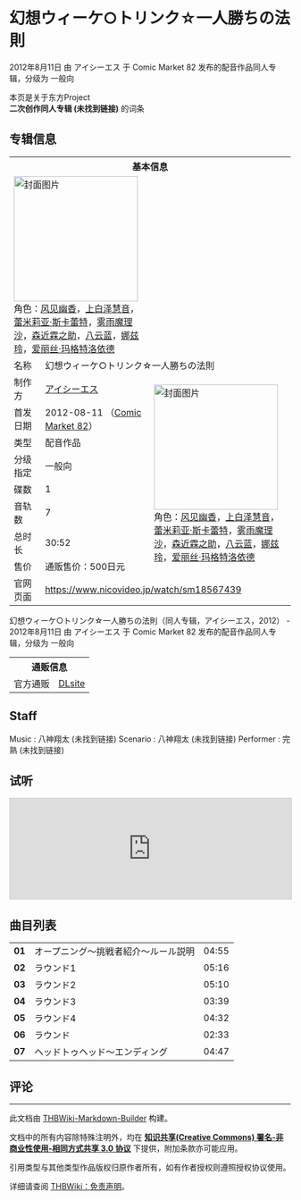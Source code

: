 # 幻想ウィーケ○トリンク☆一人勝ちの法則

<!-- source html: G:\repos\THBWiki-Markdown-Builder\THBWikiMarkdown\Temp\main\9\9d\ns0%3A%E5%B9%BB%E6%83%B3%E3%82%A6%E3%82%A3%E3%83%BC%E3%82%B1%E2%97%8B%E3%83%88%E3%83%AA%E3%83%B3%E3%82%AF%E2%98%86%E4%B8%80%E4%BA%BA%E5%8B%9D%E3%81%A1%E3%81%AE%E6%B3%95%E5%89%87.html -->

2012年8月11日 由 アイシーエス 于 Comic Market 82 发布的配音作品同人专辑，分级为 一般向

本页是关于东方Project  
 **二次创作同人专辑 (未找到链接)** 的词条

## 专辑信息

<table><tbody><tr><th colspan="3">基本信息</th></tr><tr><td class="cover-artwork-mobile" colspan="2"><a href="./文件-幻想ウィーケ○トリンク☆一人勝ちの法則封面.jpg.md" class="image" title="封面图片"><img alt="封面图片" src="https://upload.thwiki.cc/thumb/1/10/%E5%B9%BB%E6%83%B3%E3%82%A6%E3%82%A3%E3%83%BC%E3%82%B1%E2%97%8B%E3%83%88%E3%83%AA%E3%83%B3%E3%82%AF%E2%98%86%E4%B8%80%E4%BA%BA%E5%8B%9D%E3%81%A1%E3%81%AE%E6%B3%95%E5%89%87%E5%B0%81%E9%9D%A2.jpg/222px-%E5%B9%BB%E6%83%B3%E3%82%A6%E3%82%A3%E3%83%BC%E3%82%B1%E2%97%8B%E3%83%88%E3%83%AA%E3%83%B3%E3%82%AF%E2%98%86%E4%B8%80%E4%BA%BA%E5%8B%9D%E3%81%A1%E3%81%AE%E6%B3%95%E5%89%87%E5%B0%81%E9%9D%A2.jpg" decoding="async" loading="lazy" width="222" height="224" srcset="https://upload.thwiki.cc/thumb/1/10/%E5%B9%BB%E6%83%B3%E3%82%A6%E3%82%A3%E3%83%BC%E3%82%B1%E2%97%8B%E3%83%88%E3%83%AA%E3%83%B3%E3%82%AF%E2%98%86%E4%B8%80%E4%BA%BA%E5%8B%9D%E3%81%A1%E3%81%AE%E6%B3%95%E5%89%87%E5%B0%81%E9%9D%A2.jpg/332px-%E5%B9%BB%E6%83%B3%E3%82%A6%E3%82%A3%E3%83%BC%E3%82%B1%E2%97%8B%E3%83%88%E3%83%AA%E3%83%B3%E3%82%AF%E2%98%86%E4%B8%80%E4%BA%BA%E5%8B%9D%E3%81%A1%E3%81%AE%E6%B3%95%E5%89%87%E5%B0%81%E9%9D%A2.jpg 1.5x, https://upload.thwiki.cc/1/10/%E5%B9%BB%E6%83%B3%E3%82%A6%E3%82%A3%E3%83%BC%E3%82%B1%E2%97%8B%E3%83%88%E3%83%AA%E3%83%B3%E3%82%AF%E2%98%86%E4%B8%80%E4%BA%BA%E5%8B%9D%E3%81%A1%E3%81%AE%E6%B3%95%E5%89%87%E5%B0%81%E9%9D%A2.jpg 2x" data-file-width="380" data-file-height="384"></a><div class="cover-char">角色：<a href="./风见幽香.md" title="风见幽香">风见幽香</a>，<a href="./上白泽慧音.md" title="上白泽慧音">上白泽慧音</a>，<a href="./蕾米莉亚·斯卡蕾特.md" title="蕾米莉亚·斯卡蕾特">蕾米莉亚·斯卡蕾特</a>，<a href="./雾雨魔理沙.md" title="雾雨魔理沙">雾雨魔理沙</a>，<a href="./森近霖之助.md" title="森近霖之助">森近霖之助</a>，<a href="./八云蓝.md" title="八云蓝">八云蓝</a>，<a href="./娜兹玲.md" title="娜兹玲">娜兹玲</a>，<a href="./爱丽丝·玛格特洛依德.md" title="爱丽丝·玛格特洛依德">爱丽丝·玛格特洛依德</a></div></td>
</tr><tr><td class="label">名称</td><td colspan="2"> 幻想ウィーケ○トリンク☆一人勝ちの法則 </td></tr><tr><td class="label">制作方</td><td><a href="./アイシーエス.md" title="アイシーエス">アイシーエス</a></td><td class="cover-artwork" rowspan="8" style="min-width:224px;"><a href="./文件-幻想ウィーケ○トリンク☆一人勝ちの法則封面.jpg.md" class="image" title="封面图片"><img alt="封面图片" src="https://upload.thwiki.cc/thumb/1/10/%E5%B9%BB%E6%83%B3%E3%82%A6%E3%82%A3%E3%83%BC%E3%82%B1%E2%97%8B%E3%83%88%E3%83%AA%E3%83%B3%E3%82%AF%E2%98%86%E4%B8%80%E4%BA%BA%E5%8B%9D%E3%81%A1%E3%81%AE%E6%B3%95%E5%89%87%E5%B0%81%E9%9D%A2.jpg/222px-%E5%B9%BB%E6%83%B3%E3%82%A6%E3%82%A3%E3%83%BC%E3%82%B1%E2%97%8B%E3%83%88%E3%83%AA%E3%83%B3%E3%82%AF%E2%98%86%E4%B8%80%E4%BA%BA%E5%8B%9D%E3%81%A1%E3%81%AE%E6%B3%95%E5%89%87%E5%B0%81%E9%9D%A2.jpg" decoding="async" loading="lazy" width="222" height="224" srcset="https://upload.thwiki.cc/thumb/1/10/%E5%B9%BB%E6%83%B3%E3%82%A6%E3%82%A3%E3%83%BC%E3%82%B1%E2%97%8B%E3%83%88%E3%83%AA%E3%83%B3%E3%82%AF%E2%98%86%E4%B8%80%E4%BA%BA%E5%8B%9D%E3%81%A1%E3%81%AE%E6%B3%95%E5%89%87%E5%B0%81%E9%9D%A2.jpg/332px-%E5%B9%BB%E6%83%B3%E3%82%A6%E3%82%A3%E3%83%BC%E3%82%B1%E2%97%8B%E3%83%88%E3%83%AA%E3%83%B3%E3%82%AF%E2%98%86%E4%B8%80%E4%BA%BA%E5%8B%9D%E3%81%A1%E3%81%AE%E6%B3%95%E5%89%87%E5%B0%81%E9%9D%A2.jpg 1.5x, https://upload.thwiki.cc/1/10/%E5%B9%BB%E6%83%B3%E3%82%A6%E3%82%A3%E3%83%BC%E3%82%B1%E2%97%8B%E3%83%88%E3%83%AA%E3%83%B3%E3%82%AF%E2%98%86%E4%B8%80%E4%BA%BA%E5%8B%9D%E3%81%A1%E3%81%AE%E6%B3%95%E5%89%87%E5%B0%81%E9%9D%A2.jpg 2x" data-file-width="380" data-file-height="384"></a><div class="cover-char">角色：<a href="./风见幽香.md" title="风见幽香">风见幽香</a>，<a href="./上白泽慧音.md" title="上白泽慧音">上白泽慧音</a>，<a href="./蕾米莉亚·斯卡蕾特.md" title="蕾米莉亚·斯卡蕾特">蕾米莉亚·斯卡蕾特</a>，<a href="./雾雨魔理沙.md" title="雾雨魔理沙">雾雨魔理沙</a>，<a href="./森近霖之助.md" title="森近霖之助">森近霖之助</a>，<a href="./八云蓝.md" title="八云蓝">八云蓝</a>，<a href="./娜兹玲.md" title="娜兹玲">娜兹玲</a>，<a href="./爱丽丝·玛格特洛依德.md" title="爱丽丝·玛格特洛依德">爱丽丝·玛格特洛依德</a></div></td>
</tr><tr><td class="label">首发日期</td><td>2012-08-11&#160;（<a href="/展会作品列表?e=Comic+Market%2382">Comic Market 82</a>）</td></tr><tr><td class="label">类型</td><td>配音作品</td></tr><tr><td class="label">分级指定</td><td>一般向</td></tr><tr><td class="label">碟数</td><td>1</td></tr><tr><td class="label">音轨数</td><td>7</td></tr><tr><td class="label">总时长</td><td>30:52</td></tr><tr><td class="label">售价</td><td>通贩售价：500日元</td></tr>
<tr><td class="label">官网页面</td><td colspan="2"><a rel="nofollow" class="external free" href="https://www.nicovideo.jp/watch/sm18567439">https://www.nicovideo.jp/watch/sm18567439</a></td></tr></tbody></table>

幻想ウィーケ○トリンク☆一人勝ちの法則（同人专辑，アイシーエス，2012） - 2012年8月11日 由 アイシーエス 于 Comic Market 82 发布的配音作品同人专辑，分级为 一般向

<table><tbody><tr><th colspan="3">通贩信息</th></tr><tr><td class="label">官方通贩</td><td colspan="2"><a rel="nofollow" class="external text" href="http://www.dlsite.com/home/work/=/product_id/RJ100956.html">DLsite</a></td></tr></tbody></table>



## Staff
Music
: 八神翔太 (未找到链接)
Scenario
: 八神翔太 (未找到链接)
Performer
: 完熟 (未找到链接)


## 试听
  
<iframe width="100%" height="180" src="https://ext.nicovideo.jp/thumb/sm18567439" scrolling="no" style="border:solid 1px #CCC;" frameborder="0"><a href="http://www.nicovideo.jp/watch/sm18567439">,</a></iframe>

  


## 曲目列表

<table><tbody><tr><td id="1" class="info"><b>01</b></td><td id="オープニング～挑戦者紹介～ルール説明" colspan="2" class="title">オープニング～挑戦者紹介～ルール説明<span class="thcsearchlinks"><a rel="nofollow" class="external text" href="https://cd.thwiki.cc?&amp;fromwiki=幻想ウィーケ○トリンク☆一人勝ちの法則"><span title="搜索相似同人曲"></span></a></span></td><td class="time">04:55</td></tr>
<tr><td id="2" class="info"><b>02</b></td><td id="ラウンド1" colspan="2" class="title">ラウンド1<span class="thcsearchlinks"><a rel="nofollow" class="external text" href="https://cd.thwiki.cc?&amp;fromwiki=幻想ウィーケ○トリンク☆一人勝ちの法則"><span title="搜索相似同人曲"></span></a></span></td><td class="time">05:16</td></tr>
<tr><td id="3" class="info"><b>03</b></td><td id="ラウンド2" colspan="2" class="title">ラウンド2<span class="thcsearchlinks"><a rel="nofollow" class="external text" href="https://cd.thwiki.cc?&amp;fromwiki=幻想ウィーケ○トリンク☆一人勝ちの法則"><span title="搜索相似同人曲"></span></a></span></td><td class="time">05:10</td></tr>
<tr><td id="4" class="info"><b>04</b></td><td id="ラウンド3" colspan="2" class="title">ラウンド3<span class="thcsearchlinks"><a rel="nofollow" class="external text" href="https://cd.thwiki.cc?&amp;fromwiki=幻想ウィーケ○トリンク☆一人勝ちの法則"><span title="搜索相似同人曲"></span></a></span></td><td class="time">03:39</td></tr>
<tr><td id="5" class="info"><b>05</b></td><td id="ラウンド4" colspan="2" class="title">ラウンド4<span class="thcsearchlinks"><a rel="nofollow" class="external text" href="https://cd.thwiki.cc?&amp;fromwiki=幻想ウィーケ○トリンク☆一人勝ちの法則"><span title="搜索相似同人曲"></span></a></span></td><td class="time">04:32</td></tr>
<tr><td id="6" class="info"><b>06</b></td><td id="ラウンド" colspan="2" class="title">ラウンド<span class="thcsearchlinks"><a rel="nofollow" class="external text" href="https://cd.thwiki.cc?&amp;fromwiki=幻想ウィーケ○トリンク☆一人勝ちの法則"><span title="搜索相似同人曲"></span></a></span></td><td class="time">02:33</td></tr>
<tr><td id="7" class="info"><b>07</b></td><td id="ヘッドトゥヘッド～エンディング" colspan="2" class="title">ヘッドトゥヘッド～エンディング<span class="thcsearchlinks"><a rel="nofollow" class="external text" href="https://cd.thwiki.cc?&amp;fromwiki=幻想ウィーケ○トリンク☆一人勝ちの法則"><span title="搜索相似同人曲"></span></a></span></td><td class="time">04:47</td></tr></tbody></table>



## 评论




---

此文档由 [THBWiki-Markdown-Builder](https://github.com/Delsin-Yu/THBWiki-Markdown-Builder) 构建。

文档中的所有内容除特殊注明外，均在 [**知识共享(Creative Commons) 署名-非商业性使用-相同方式共享 3.0 协议**](https://creativecommons.org/licenses/by-sa/3.0/deed.zh-hans) 下提供，附加条款亦可能应用。

引用类型与其他类型作品版权归原作者所有，如有作者授权则遵照授权协议使用。

详细请查阅 [THBWiki：免责声明](https://thbwiki.cc/THBWiki:%E5%85%8D%E8%B4%A3%E5%A3%B0%E6%98%8E)。

